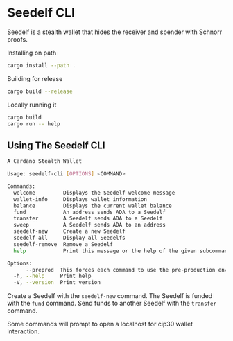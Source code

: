 # Seedelf CLI

Seedelf is a stealth wallet that hides the receiver and spender with Schnorr proofs.

Installing on path

```bash
cargo install --path .
```

Building for release
```bash
cargo build --release
```

Locally running it
```bash
cargo build
cargo run -- help
```

## Using The Seedelf CLI

```bash
A Cardano Stealth Wallet

Usage: seedelf-cli [OPTIONS] <COMMAND>

Commands:
  welcome         Displays the Seedelf welcome message
  wallet-info     Displays wallet information
  balance         Displays the current wallet balance
  fund            An address sends ADA to a Seedelf
  transfer        A Seedelf sends ADA to a Seedelf
  sweep           A Seedelf sends ADA to an address
  seedelf-new     Create a new Seedelf
  seedelf-all     Display all Seedelfs
  seedelf-remove  Remove a Seedelf
  help            Print this message or the help of the given subcommand(s)

Options:
      --preprod  This forces each command to use the pre-production environment
  -h, --help     Print help
  -V, --version  Print version
```

Create a Seedelf with the `seedelf-new` command. The Seedelf is funded with the `fund` command. Send funds to another Seedelf with the `transfer` command.

Some commands will prompt to open a localhost for cip30 wallet interaction.
